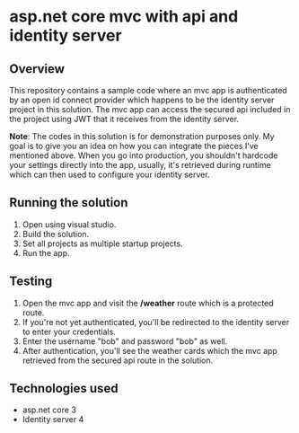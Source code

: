 
# asp.net core mvc with api and identity server

## Overview
  This repository contains a sample code where an mvc app is authenticated by an open id connect provider which happens to be the identity server project in this solution. The mvc app can access the secured api included in the project using JWT that it receives from the identity server.

**Note**: The codes in this solution is for demonstration purposes only. My goal is to give you an idea on how you can integrate the pieces I've mentioned above. When you go into production, you shouldn't hardcode your settings directly into the app, usually, it's retrieved during runtime which can then used to configure your identity server.

## Running the solution
1. Open using visual studio.
2. Build the solution.
3. Set all projects as multiple startup projects.
4. Run the app.

## Testing
1. Open the mvc app and visit the **/weather** route which is a protected route.
2. If you're not yet authenticated, you'll be redirected to the identity server to enter your credentials.
3. Enter the username "bob" and password "bob" as well.
4. After authentication, you'll see the weather cards which the mvc app retrieved from the secured api route in the solution.

## Technologies used
- asp.net core 3
- Identity server 4
